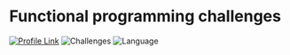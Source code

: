 # Functional programming challenges
[![Profile Link](https://img.shields.io/badge/hackerRank-profile_link-brightgreen.svg)](https://www.hackerrank.com/weozUA) ![Challenges](https://img.shields.io/badge/Challenges-34_solved-orange.svg)
![Language](https://img.shields.io/badge/Language-Scala_2.12.7-7873ae.svg)